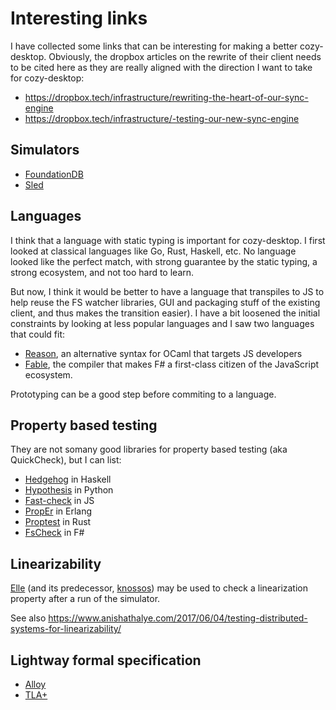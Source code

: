 # Interesting links

I have collected some links that can be interesting for making a better
cozy-desktop. Obviously, the dropbox articles on the rewrite of their client
needs to be cited here as they are really aligned with the direction I want to
take for cozy-desktop:

- https://dropbox.tech/infrastructure/rewriting-the-heart-of-our-sync-engine
- https://dropbox.tech/infrastructure/-testing-our-new-sync-engine

## Simulators

- [FoundationDB](https://www.youtube.com/watch?v=4fFDFbi3toc)
- [Sled](https://sled.rs/simulation.html)

## Languages

I think that a language with static typing is important for cozy-desktop. I
first looked at classical languages like Go, Rust, Haskell, etc. No language
looked like the perfect match, with strong guarantee by the static typing, a
strong ecosystem, and not too hard to learn.

But now, I think it would be better to have a language that transpiles to JS to
help reuse the FS watcher libraries, GUI and packaging stuff of the existing
client, and thus makes the transition easier). I have a bit loosened the
initial constraints by looking at less popular languages and I saw two
languages that could fit:

- [Reason](https://reasonml.org/), an alternative syntax for OCaml that targets
  JS developers
- [Fable](https://fable.io/), the compiler that makes F# a first-class citizen
  of the JavaScript ecosystem.

Prototyping can be a good step before commiting to a language.

## Property based testing

They are not somany good libraries for property based testing (aka QuickCheck),
but I can list:

- [Hedgehog](https://hackage.haskell.org/package/hedgehog) in Haskell
- [Hypothesis](https://hypothesis.works/) in Python
- [Fast-check](https://github.com/dubzzz/fast-check) in JS
- [PropEr](https://github.com/proper-testing/proper) in Erlang
- [Proptest](https://github.com/AltSysrq/proptest) in Rust
- [FsCheck](https://github.com/fscheck/FsCheck) in F#

## Linearizability

[Elle](https://github.com/jepsen-io/elle) (and its predecessor,
[knossos](https://github.com/jepsen-io/knossos)) may be used to check a
linearization property after a run of the simulator.

See also https://www.anishathalye.com/2017/06/04/testing-distributed-systems-for-linearizability/

## Lightway formal specification

- [Alloy](http://alloytools.org/)
- [TLA+](https://lamport.azurewebsites.net/tla/tla.html)

